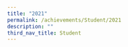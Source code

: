 ```yaml
---
title: "2021"
permalink: /achievements/Student/2021
description: ""
third_nav_title: Student
---
```

